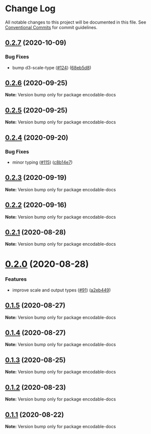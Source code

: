 # Change Log

All notable changes to this project will be documented in this file.
See [Conventional Commits](https://conventionalcommits.org) for commit guidelines.

## [0.2.7](https://github.com/kristw/encodable/compare/encodable-docs@0.2.6...encodable-docs@0.2.7) (2020-10-09)


### Bug Fixes

* bump d3-scale-type ([#124](https://github.com/kristw/encodable/issues/124)) ([68eb5d8](https://github.com/kristw/encodable/commit/68eb5d873ea956a6603213e08968eadb763bad93))





## [0.2.6](https://github.com/kristw/encodable/compare/encodable-docs@0.2.5...encodable-docs@0.2.6) (2020-09-25)

**Note:** Version bump only for package encodable-docs





## [0.2.5](https://github.com/kristw/encodable/compare/encodable-docs@0.2.4...encodable-docs@0.2.5) (2020-09-25)

**Note:** Version bump only for package encodable-docs





## [0.2.4](https://github.com/kristw/encodable/compare/encodable-docs@0.2.3...encodable-docs@0.2.4) (2020-09-20)


### Bug Fixes

* minor typing ([#115](https://github.com/kristw/encodable/issues/115)) ([c8b14e7](https://github.com/kristw/encodable/commit/c8b14e7a8ecdc3383a501dd9902e3f62bf483844))





## [0.2.3](https://github.com/kristw/encodable/compare/encodable-docs@0.2.2...encodable-docs@0.2.3) (2020-09-19)

**Note:** Version bump only for package encodable-docs





## [0.2.2](https://github.com/kristw/encodable/compare/encodable-docs@0.2.1...encodable-docs@0.2.2) (2020-09-16)

**Note:** Version bump only for package encodable-docs





## [0.2.1](https://github.com/apache-superset/encodable/compare/encodable-docs@0.2.0...encodable-docs@0.2.1) (2020-08-28)

**Note:** Version bump only for package encodable-docs





# [0.2.0](https://github.com/apache-superset/encodable/compare/encodable-docs@0.1.5...encodable-docs@0.2.0) (2020-08-28)


### Features

* improve scale and output types ([#91](https://github.com/apache-superset/encodable/issues/91)) ([a2eb449](https://github.com/apache-superset/encodable/commit/a2eb44943582e343023216bd37f68c6f68cbae9a))





## [0.1.5](https://github.com/apache-superset/encodable/compare/encodable-docs@0.1.4...encodable-docs@0.1.5) (2020-08-27)

**Note:** Version bump only for package encodable-docs





## [0.1.4](https://github.com/apache-superset/encodable/compare/encodable-docs@0.1.3...encodable-docs@0.1.4) (2020-08-27)

**Note:** Version bump only for package encodable-docs





## [0.1.3](https://github.com/kristw/encodable/compare/encodable-docs@0.1.2...encodable-docs@0.1.3) (2020-08-25)

**Note:** Version bump only for package encodable-docs





## [0.1.2](https://github.com/kristw/encodable/compare/encodable-docs@0.1.1...encodable-docs@0.1.2) (2020-08-23)

**Note:** Version bump only for package encodable-docs





## [0.1.1](https://github.com/kristw/encodable/compare/encodable-docs@0.1.0...encodable-docs@0.1.1) (2020-08-22)

**Note:** Version bump only for package encodable-docs
